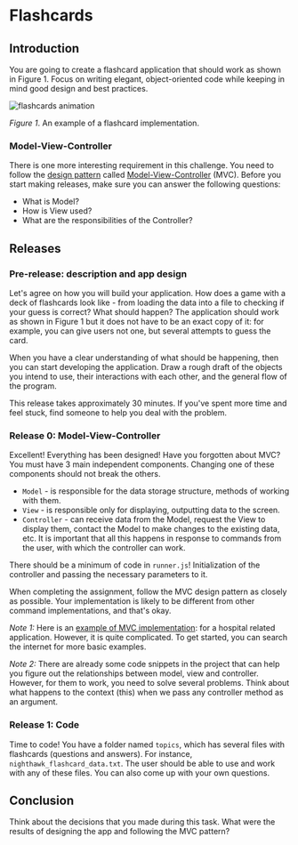 # Flashcards

## Introduction

You are going to create a flashcard application that should work as shown in Figure 1. Focus on writing elegant, object-oriented code while keeping in mind good design and best practices.

![flashcards animation](readme-assets/mvc.gif)

*Figure 1*. An example of a flashcard implementation.


### Model-View-Controller

There is one more interesting requirement in this challenge. You need to follow the [design pattern] called [Model-View-Controller] (MVC). Before you start making releases, make sure you can answer the following questions:

- What is Model?
- How is View used?
- What are the responsibilities of the Controller?


## Releases
### Pre-release: description and app design

Let's agree on how you will build your application. How does a game with a deck of flashcards look like - from loading the data into a file to checking if your guess is correct? What should happen? The application should work as shown in Figure 1 but it does not have to be an exact copy of it: for example, you can give users not one, but several attempts to guess the card.

When you have a clear understanding of what should be happening, then you can start developing the application. Draw a rough draft of the objects you intend to use, their interactions with each other, and the general flow of the program.

This release takes approximately 30 minutes. If you've spent more time and feel stuck, find someone to help you deal with the problem.

### Release 0: Model-View-Controller

Excellent! Everything has been designed! Have you forgotten about MVC? You must have 3 main independent components. Changing one of these components should not break the others.

- `Model` - is responsible for the data storage structure, methods of working with them.
- `View` - is responsible only for displaying, outputting data to the screen.
- `Controller` - can receive data from the Model, request the View to display them, contact the Model to make changes to the existing data, etc. It is important that all this happens in response to commands from the user, with which the controller can work.
  
There should be a minimum of code in `runner.js`! Initialization of the controller and passing the necessary parameters to it.

When completing the assignment, follow the MVC design pattern as closely as possible. Your implementation is likely to be different from other command implementations, and that's okay.

*Note 1:* Here is an [example of MVC implementation](https://github.com/Elbrus-Bootcamp/project-flashcards-console/blob/master/readme-assets/mvc-hospital-example.md):  for a hospital related application. However, it is quite complicated. To get started, you can search the internet for more basic examples.

*Note 2:* There are already some code snippets in the project that can help you figure out the relationships between model, view and controller. However, for them to work, you need to solve several problems. Think about what happens to the context (this) when we pass any controller method as an argument.

### Release 1: Code

Time to code! You have a folder named `topics`, which has several files with flashcards (questions and answers). For instance, `nighthawk_flashcard_data.txt`. The user should be able to use and work with any of these files. You can also come up with your own questions.
## Conclusion

Think about the decisions that you made during this task. What were the results of designing the app and following the MVC pattern? 

[example of mvc realization]: readme-assets/mvc-hospital-example.md
[design pattern]: http://en.wikipedia.org/wiki/Software_design_pattern
[Model-View-Controller]: https://ru.wikipedia.org/wiki/Model-View-Controller

